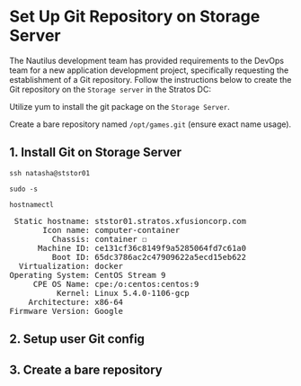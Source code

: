 # Set Up Git Repository on Storage Server

The Nautilus development team has provided requirements to the DevOps team for a new application development project, specifically requesting the establishment of a Git repository. Follow the instructions below to create the Git repository on the `Storage server` in the Stratos DC:

Utilize yum to install the git package on the `Storage Server`.

Create a bare repository named `/opt/games.git` (ensure exact name usage).

## 1. Install Git on Storage Server

`ssh natasha@ststor01`

`sudo -s`

`hostnamectl`

<pre>
 Static hostname: ststor01.stratos.xfusioncorp.com
       Icon name: computer-container
         Chassis: container ☐
      Machine ID: ce131cf36c8149f9a5285064fd7c61a0
         Boot ID: 65dc3786ac2c47909622a5ecd15eb622
  Virtualization: docker
Operating System: CentOS Stream 9                 
     CPE OS Name: cpe:/o:centos:centos:9
          Kernel: Linux 5.4.0-1106-gcp
    Architecture: x86-64
Firmware Version: Google
</pre>

## 2. Setup user Git config


## 3. Create a bare repository